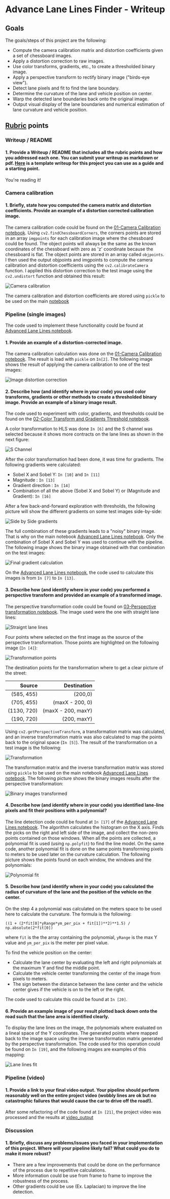 # Advance Lane Lines Finder - Writeup

## Goals

The goals/steps of this project are the following:

- Compute the camera calibration matrix and distortion coefficients given a set of chessboard images.
- Apply a distortion correction to raw images.
- Use color transforms, gradients, etc., to create a thresholded binary image.
- Apply a perspective transform to rectify binary image ("birds-eye view").
- Detect lane pixels and fit to find the lane boundary.
- Determine the curvature of the lane and vehicle position on center.
- Warp the detected lane boundaries back onto the original image.
- Output visual display of the lane boundaries and numerical estimation of lane curvature and vehicle position.

## [Rubric](https://review.udacity.com/#!/rubrics/571/view) points

### Writeup / README

#### 1. Provide a Writeup / README that includes all the rubric points and how you addressed each one. You can submit your writeup as markdown or pdf. [Here](https://github.com/udacity/CarND-Advanced-Lane-Lines/blob/master/writeup_template.md) is a template writeup for this project you can use as a guide and a starting point.

You're reading it!

### Camera calibration

#### 1. Briefly, state how you computed the camera matrix and distortion coefficients. Provide an example of a distortion corrected calibration image.

The camera calibration code could be found on the [01-Camera Calibration notebook](01-Camera%20Calibration.ipynb). Using `cv2.findChessboardCorners`, the corners points are stored in an array `imgpoints` for each calibration image where the chessboard could be found. The object points will always be the same as the known coordinates of the chessboard with zero as 'z' coordinate because the chessboard is flat. The object points are stored in an array called `objpoints`. I then used the output objpoints and imgpoints to compute the camera calibration and distortion coefficients using the `cv2.calibrateCamera` function. I applied this distortion correction to the test image using the `cv2.undistort` function and obtained this result:

![Camera calibration](images/camera_calibration.png)

The camera calibration and distortion coefficients are stored using `pickle` to be used on the main [notebook](Advance%20Lane%20Lines.ipynb)

### Pipeline (single images)

The code used to implement these functionality could be found at [Advanced Lane Lines notebook](Advance%20Lane%20Lines.ipynb).

#### 1. Provide an example of a distortion-corrected image.
The camera calibration calculation was done on the [01-Camera Calibration notebook](01-Camera%20Calibration.ipynb). The result is load with `pickle` on `In[2]`.
The following image shows the result of applying the camera calibration to one of the test images:

![Image distortion correction](images/undist.png)

#### 2. Describe how (and identify where in your code) you used color transforms, gradients or other methods to create a thresholded binary image. Provide an example of a binary image result.

The code used to experiment with color, gradients, and thresholds could be found on the [02-Color Transform and Gradients Threshold notebook](02-Color%20Transform%20and%20Gradients%20Threshold.ipynb).

A color transformation to HLS was done `In [6]` and the S channel was selected because it shows more contracts on the lane lines as shown in the next figure:

![S Channel](images/schannel.png)

After the color transformation had been done, it was time for gradients. The following gradients were calculated:

- Sobel X and Sobel Y: `In [10]` and `In [11]`
- Magnitude : `In [13]`
- Gradient direction : `In [14]`
- Combination of all the above (Sobel X and Sobel Y) or (Magnitude and Gradient): `In [16]`

After a few back-and-forward exploration with thresholds, the following picture will show the different gradients on some test images side-by-side:

![Side by Side gradients](images/sidebyside.png)

The full combination of these gradients leads to a "noisy" binary image. That is why on the main notebook [Advanced Lane Lines notebook](Advance%20Lane%20Lines.ipynb). Only the combination of Sobel X and Sobel Y was used to continue with the pipeline. The following image shows the binary image obtained with that combination on the test images:

![Final gradient calculation](images/finalgradient.png)

On the [Advanced Lane Lines notebook](Advance%20Lane%20Lines.ipynb), the code used to calculate this images is from `In [7]` to `In [13]`.

#### 3. Describe how (and identify where in your code) you performed a perspective transform and provided an example of a transformed image.

The perspective transformation code could be found on [03-Perspective transformation notebook](03-Perspective%20transformation.ipynb). The image used were the one with straight lane lines:

![Straignt lane lines](images/straightlines.png)

Four points where selected on the first image as the source of the perspective transformation. Those points are highlighted on the following image (`In [4]`):

![Transformation points](images/transformationpoints.png)

The destination points for the transformation where to get a clear picture of the street:

|Source|Destination|
|-----:|----------:|
|(585, 455)|(200,0)|
|(705, 455)|(maxX - 200, 0)|
|(1130, 720)|(maxX - 200, maxY)|
|(190, 720)|(200, maxY)|

Using `cv2.getPerspectiveTransform`, a transformation matrix was calculated, and an inverse transformation matrix was also calculated to map the points back to the original space (`In [5]`). The result of the transformation on a test image is the following:

![Transformation](images/transformation.png)

The transformation matrix and the inverse transformation matrix was stored using `pickle` to be used on the main notebook [Advanced Lane Lines notebook](Advance%20Lane%20Lines.ipynb). The following picture shows the binary images results after the perspective transformation:

![Binary images transformed](images/binarytransformed.png)

#### 4. Describe how (and identify where in your code) you identified lane-line pixels and fit their positions with a polynomial?

The line detection code could be found at `In [17]` of the [Advanced Lane Lines notebook](Advance%20Lane%20Lines.ipynb). The algorithm calculates the histogram on the X axis. Finds the picks on the right and left side of the image, and collect the non-zero points contained on those windows. When all the points are collected, a polynomial fit is used (using `np.polyfit`) to find the line model. On the same code, another polynomial fit is done on the same points transforming pixels to meters to be used later on the curvature calculation. The following picture shows the points found on each window, the windows and the polynomials:

![Polynomial fit](images/polyfit.png)

#### 5. Describe how (and identify where in your code) you calculated the radius of curvature of the lane and the position of the vehicle on the center.

On the step 4 a polynomial was calculated on the meters space to be used here to calculate the curvature. The formula is the following:

```
((1 + (2*fit[0]*yRange*ym_per_pix + fit[1])**2)**1.5) / np.absolute(2*fit[0])
```

where `fit` is the the array containing the polynomial, `yRange` is the max Y value and `ym_per_pix` is the meter per pixel value.

To find the vehicle position on the center:

- Calculate the lane center by evaluating the left and right polynomials at the maximum Y and find the middle point.
- Calculate the vehicle center transforming the center of the image from pixels to meters.
- The sign between the distance between the lane center and the vehicle center gives if the vehicle is on to the left or the right.

The code used to calculate this could be found at `In [20]`.

#### 6. Provide an example image of your result plotted back down onto the road such that the lane area is identified clearly.

To display the lane lines on the image, the polynomials where evaluated on a lineal space of the Y coordinates. The generated points where mapped back to the image space using the inverse transformation matrix generated by the perspective transformation. The code used for this operation could be found on `In [19]`, and the following images are examples of this mapping:

![Lane lines fit](images/lanelines.png)


### Pipeline (video)

#### 1. Provide a link to your final video output. Your pipeline should perform reasonably well on the entire project video (wobbly lines are ok but no catastrophic failures that would cause the car to drive off the road!).

After some refactoring of the code found at `In [21]`, the project video was processed and the results at [video_output](./video_output/project_video.mp4)

### Discussion

#### 1. Briefly, discuss any problems/issues you faced in your implementation of this project. Where will your pipeline likely fail? What could you do to make it more robust?

- There are a few improvements that could be done on the performance of the process due to repetitive calculations.
- More information could be use from frame to frame to improve the robustness of the process.
- Other gradients could be use (Ex. Laplacian) to improve the line detection.
